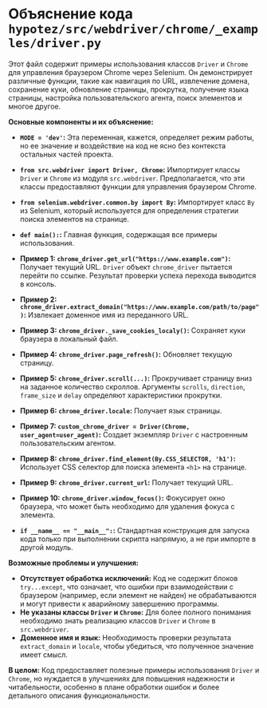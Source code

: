 # Объяснение кода `hypotez/src/webdriver/chrome/_examples/driver.py`

Этот файл содержит примеры использования классов `Driver` и `Chrome` для управления браузером Chrome через Selenium.  Он демонстрирует различные функции, такие как навигация по URL, извлечение домена, сохранение куки, обновление страницы, прокрутка, получение языка страницы, настройка пользовательского агента, поиск элементов и многое другое.

**Основные компоненты и их объяснение:**

* **`MODE = 'dev'`:** Эта переменная, кажется, определяет режим работы, но ее значение и воздействие на код не ясно без контекста остальных частей проекта.

* **`from src.webdriver import Driver, Chrome`:** Импортирует классы `Driver` и `Chrome` из модуля `src.webdriver`.  Предполагается, что эти классы предоставляют функции для управления браузером Chrome.

* **`from selenium.webdriver.common.by import By`:** Импортирует класс `By` из Selenium, который используется для определения стратегии поиска элементов на странице.

* **`def main():`:** Главная функция, содержащая все примеры использования.

* **Пример 1: `chrome_driver.get_url("https://www.example.com")`:**  Получает текущий URL.  `Driver` объект `chrome_driver` пытается перейти по ссылке. Результат проверки успеха перехода выводится в консоль.

* **Пример 2: `chrome_driver.extract_domain("https://www.example.com/path/to/page")`:**  Извлекает доменное имя из переданного URL.

* **Пример 3: `chrome_driver._save_cookies_localy()`:**  Сохраняет куки браузера в локальный файл.

* **Пример 4: `chrome_driver.page_refresh()`:** Обновляет текущую страницу.

* **Пример 5: `chrome_driver.scroll(...)`:**  Прокручивает страницу вниз на заданное количество скроллов. Аргументы `scrolls`, `direction`, `frame_size` и `delay` определяют характеристики прокрутки.

* **Пример 6: `chrome_driver.locale`:**  Получает язык страницы.

* **Пример 7:  `custom_chrome_driver = Driver(Chrome, user_agent=user_agent)`:** Создает экземпляр `Driver` с настроенным пользовательским агентом.

* **Пример 8: `chrome_driver.find_element(By.CSS_SELECTOR, 'h1')`:**  Использует CSS селектор для поиска элемента `<h1>` на странице.

* **Пример 9: `chrome_driver.current_url`:** Получает текущий URL.

* **Пример 10: `chrome_driver.window_focus()`:**  Фокусирует окно браузера, что может быть необходимо для удаления фокуса с элемента.

* **`if __name__ == "__main__":`:** Стандартная конструкция для запуска кода только при выполнении скрипта напрямую, а не при импорте в другой модуль.


**Возможные проблемы и улучшения:**

* **Отсутствует обработка исключений:**  Код не содержит блоков `try...except`, что означает, что ошибки при взаимодействии с браузером (например, если элемент не найден) не обрабатываются и могут привести к аварийному завершению программы.
* **Не указаны классы `Driver` и `Chrome`:**  Для более полного понимания необходимо знать реализацию классов `Driver` и `Chrome` в `src.webdriver`.
* **Доменное имя и язык:**  Необходимость проверки результата `extract_domain` и  `locale`, чтобы убедиться, что полученное значение имеет смысл.

**В целом:**  Код предоставляет полезные примеры использования `Driver` и `Chrome`, но нуждается в улучшениях для повышения надежности и читабельности, особенно в плане обработки ошибок и более детального описания функциональности.
